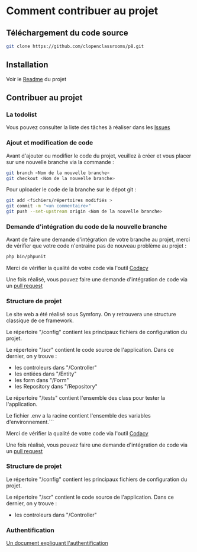 # Comment contribuer au projet

## Téléchargement du code source

```bash
git clone https://github.com/clopenclassrooms/p8.git
```

## Installation

Voir le [Readme](https://github.com/clopenclassrooms/p8/blob/master/Readme.md) du projet

## Contribuer au projet

### La todolist

Vous pouvez consulter la liste des tâches à réaliser dans les [Issues](https://github.com/clopenclassrooms/p8/issues)

### Ajout et modification de code

Avant d'ajouter ou modifier le code du projet, veuillez à créer et vous placer sur une nouvelle branche via la commande : 

```bash
git branch <Nom de la nouvelle branche>
git checkout <Nom de la nouvelle branche>
```

Pour uploader le code de la branche sur le dépot git :

```bash
git add <fichiers/répertoires modifiés >
git commit -m "<un commentaire>"
git push --set-upstream origin <Nom de la nouvelle branche>
```

### Demande d'intégration du code de la nouvelle branche

Avant de faire une demande d'intégration de votre branche au projet, merci de vérifier que votre code n'entraine pas de nouveau problème au projet : 

```bash
php bin/phpunit
```

Merci de vérifier la qualité de votre code via l'outil [Codacy](https://www.codacy.com/)

Une fois réalisé, vous pouvez faire une demande d'intégration de code via un [pull request](https://github.com/clopenclassrooms/p8/pulls)

### Structure de projet

Le site web a été réalisé sous Symfony. On y retrouvera une structure classique de ce framework.

Le répertoire "/config" contient les principaux fichiers de configuration du projet.

Le répertoire "/scr" contient le code source de l'application.
Dans ce dernier, on y trouve :

-   les controleurs dans "/Controller"
-   les entiées dans "/Entity"
-   les form dans "/Form"
-   les Repository dans "/Repository"

Le répertoire "/tests" contient l'ensemble des class pour tester la l'application.

Le fichier .env a la racine contient l'ensemble des variables d'environnement.\`\`\`

Merci de vérifier la qualité de votre code via l'outil [Codacy](https://www.codacy.com/)

Une fois réalisé, vous pouvez faire une demande d'intégration de code via un [pull request](https://github.com/clopenclassrooms/p8/pulls)

### Structure de projet

Le répertoire "/config" contient les principaux fichiers de configuration du projet.

Le répertoire "/scr" contient le code source de l'application.
Dans ce dernier, on y trouve :

-   les controleurs dans "/Controller"

### Authentification

[Un document expliquant l'authentification](https://github.com/clopenclassrooms/p8/blob/master/documentations/Authentification.pdf)
